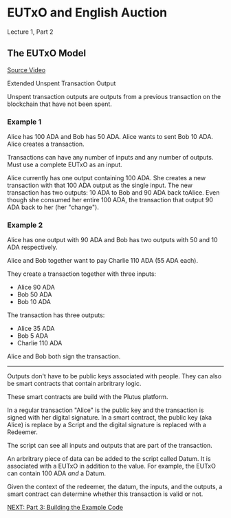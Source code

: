 # EUTxO and English Auction

Lecture 1, Part 2

## The EUTxO Model

[Source
Video](https://www.youtube.com/watch?v=bfofA4MM0QE&list=PLNEK_Ejlx3x2nLM4fAck2JS6KhFQlXq2N&index=2)

Extended Unspent Transaction Output

Unspent transaction outputs are outputs from a previous transaction on the
blockchain that have not been spent.

### Example 1

Alice has 100 ADA and Bob has 50 ADA. Alice wants to sent Bob 10 ADA. Alice
creates a transaction.

Transactions can have any number of inputs and any number of outputs. Must use a
complete EUTxO as an input.

Alice currently has one output containing 100 ADA. She creates a new transaction
with that 100 ADA output as the single input. The new transaction has two
outputs: 10 ADA to Bob and 90 ADA back toAlice. Even though she consumed her
entire 100 ADA, the transaction that output 90 ADA back to her (her "change").

### Example 2

Alice has one output with 90 ADA and Bob has two outputs with 50 and 10 ADA
respectively.

Alice and Bob together want to pay Charlie 110 ADA (55 ADA each).

They create a transaction together with three inputs:

- Alice 90 ADA
- Bob 50 ADA
- Bob 10 ADA

The transaction has three outputs:

- Alice 35 ADA
- Bob 5 ADA
- Charlie 110 ADA

Alice and Bob both sign the transaction.

---

Outputs don't have to be public keys associated with people. They can also be
smart contracts that contain arbritrary logic.

These smart contracts are build with the Plutus platform.

In a regular transaction "Alice" is the public key and the transaction is signed
with her digital signature. In a smart contract, the public key (aka Alice) is
replace by a Script and the digital signature is replaced with a Redeemer.

The script can see all inputs and outputs that are part of the transaction.

An arbritrary piece of data can be added to the script called Datum. It is
associated with a EUTxO in addition to the value. For example, the EUTxO can
contain 100 ADA *and* a Datum.

Given the context of the redeemer, the datum, the inputs, and the outputs, a
smart contract can determine whether this transaction is valid or not.

[NEXT: Part 3: Building the Example Code](./03-building-example-code.md)
